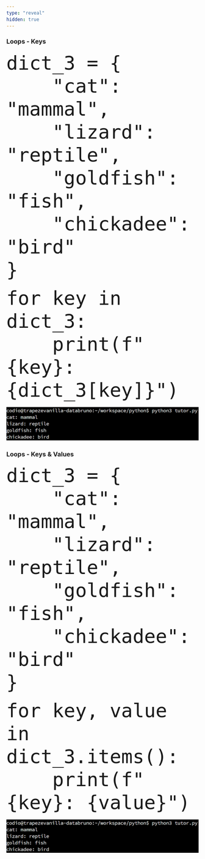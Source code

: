 ```yaml
---
type: "reveal"
hidden: true
---
```


<section>
    <h3>Loops - Keys</h3>
    <pre><code style="font-size: 50px; line-height: 60px" class="language-python stretch">dict_3 = {
    "cat": "mammal",
    "lizard": "reptile",
    "goldfish": "fish",
    "chickadee": "bird"
}</code></pre>
	<pre class="fragment"><code style="font-size: 50px; line-height: 60px" class="language-python stretch">for key in dict_3:
    print(f"{key}: {dict_3[key]}")</code></pre>
</section>

<section>
	<img class="stretch plain" src="/images/08/output1.png">
</section>

<section>
    <h3>Loops - Keys & Values</h3>
    <pre><code style="font-size: 50px; line-height: 60px" class="language-python stretch">dict_3 = {
    "cat": "mammal",
    "lizard": "reptile",
    "goldfish": "fish",
    "chickadee": "bird"
}</code></pre>
	<pre class="fragment"><code style="font-size: 50px; line-height: 60px" class="language-python stretch">for key, value in dict_3.items():
    print(f"{key}: {value}")</code></pre>
</section>

<section>
	<img class="stretch plain" src="/images/08/output1.png">
</section>